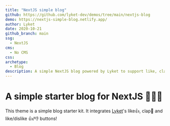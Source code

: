 ```yaml
---
title: "NextJS simple blog"
github: https://github.com/lyket-dev/demos/tree/main/nextjs-blog
demo: https://nextjs-simple-blog.netlify.app/
author: Lyket
date: 2020-10-21
github_branch: main
ssg:
  - NextJS
cms:
  - No CMS
css:
archetype:
  - Blog
description: A simple NextJS blog powered by Lyket to support like, clap and like/dislike buttons!
---
```


# A simple starter blog for NextJS 👏👏👏 

This theme is a simple blog starter kit. It integrates [Lyket](https://lyket.dev)'s like👍, clap👏 and like/dislike 👍/👎 buttons!
